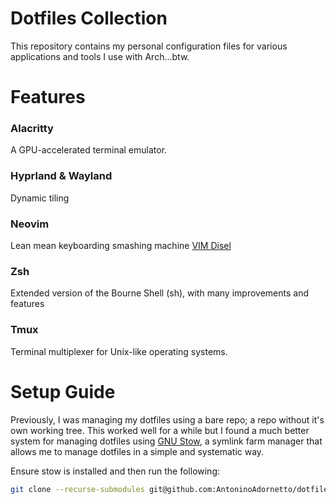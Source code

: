 # Dotfiles Collection

This repository contains my personal configuration files for various applications and tools I use with Arch...btw.

# Features

### Alacritty

A GPU-accelerated terminal emulator.

### Hyprland & Wayland

Dynamic tiling

### Neovim

Lean mean keyboarding smashing machine [VIM Disel](https://github.com/AntoninoAdornetto/vim-diesel-kickstart)

### Zsh

Extended version of the Bourne Shell (sh), with many improvements and features

### Tmux

Terminal multiplexer for Unix-like operating systems.

# Setup Guide

Previously, I was managing my dotfiles using a bare repo; a repo without it's own working tree. This worked well for a while but I found a much better system for managing dotfiles using [GNU Stow](https://www.gnu.org/software/stow/), a symlink farm manager that allows me to manage dotfiles in a simple and systematic way.

Ensure stow is installed and then run the following:

```sh
git clone --recurse-submodules git@github.com:AntoninoAdornetto/dotfiles.git ~/.dotfiles
```
